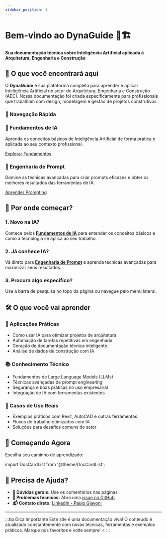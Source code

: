 ```yaml
---
sidebar_position: 1
---
```


# Bem-vindo ao DynaGuide 🤖🏗️

**Sua documentação técnica sobre Inteligência Artificial aplicada à Arquitetura, Engenharia e Construção**

## 🎯 O que você encontrará aqui

O **DynaGuide** é sua plataforma completa para aprender e aplicar Inteligência Artificial no setor de Arquitetura, Engenharia e Construção (AEC). Nossa documentação foi criada especificamente para profissionais que trabalham com design, modelagem e gestão de projetos construtivos.

### 🚀 Navegação Rápida

<div className="container">
  <div className="row">
    <div className="col col--6">
      <div className="card">
        <div className="card__header">
          <h3>🧠 Fundamentos de IA</h3>
        </div>
        <div className="card__body">
          <p>
            Aprenda os conceitos básicos de Inteligência Artificial de forma prática e aplicada ao seu contexto profissional.
          </p>
        </div>
        <div className="card__footer">
          <a href="/docs/category/fundamentos-de-ia" className="button button--primary button--block">
            Explorar Fundamentos
          </a>
        </div>
      </div>
    </div>
    <div className="col col--6">
      <div className="card">
        <div className="card__header">
          <h3>🎨 Engenharia de Prompt</h3>
        </div>
        <div className="card__body">
          <p>
            Domine as técnicas avançadas para criar prompts eficazes e obter os melhores resultados das ferramentas de IA.
          </p>
        </div>
        <div className="card__footer">
          <a href="/docs/category/engenharia-de-prompt" className="button button--primary button--block">
            Aprender Prompting
          </a>
        </div>
      </div>
    </div>
  </div>
</div>

## 📖 Por onde começar?

### 1. **Novo na IA?** 
Comece pelos [**Fundamentos de IA**](/docs/category/fundamentos-de-ia) para entender os conceitos básicos e como a tecnologia se aplica ao seu trabalho.

### 2. **Já conhece IA?** 
Vá direto para [**Engenharia de Prompt**](/docs/category/engenharia-de-prompt) e aprenda técnicas avançadas para maximizar seus resultados.

### 3. **Procura algo específico?** 
Use a barra de pesquisa no topo da página ou navegue pelo menu lateral.

## 🛠️ O que você vai aprender

### 🔧 Aplicações Práticas
- Como usar IA para otimizar projetos de arquitetura
- Automação de tarefas repetitivas em engenharia
- Geração de documentação técnica inteligente
- Análise de dados de construção com IA

### 📚 Conhecimento Técnico
- Fundamentos de Large Language Models (LLMs)
- Técnicas avançadas de prompt engineering
- Segurança e boas práticas no uso empresarial
- Integração de IA com ferramentas existentes

### 🎯 Casos de Uso Reais
- Exemplos práticos com Revit, AutoCAD e outras ferramentas
- Fluxos de trabalho otimizados com IA
- Soluções para desafios comuns do setor

## 🚀 Começando Agora

Escolha seu caminho de aprendizado:

import DocCardList from '@theme/DocCardList';

<DocCardList />

## 📧 Precisa de Ajuda?

- **💬 Dúvidas gerais:** Use os comentários nas páginas
- **🐛 Problemas técnicos:** Abra uma [issue no GitHub](https://github.com/DynaTools/dynaguide/issues)
- **📬 Contato direto:** [LinkedIn - Paulo Giavoni](https://it.linkedin.com/in/paulogiavoni)

---

:::tip Dica Importante
Este site é uma documentação viva! O conteúdo é atualizado constantemente com novas técnicas, ferramentas e exemplos práticos. Marque nos favoritos e volte sempre! ⭐
:::
